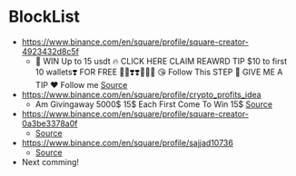 # BlockList

- https://www.binance.com/en/square/profile/square-creator-4923432d8c5f
  - 🥳 WIN Up to 15 usdt 🔥 CLICK HERE CLAIM REAWRD TIP $10 to first 10 wallets❣️ FOR FREE 🥳🥳❣️❣️💸💸🚀 😘 Follow This STEP 🛑 GIVE ME A TIP ♥️ Follow me [Source](https://www.binance.com/en/square/post/6158495562649)
- https://www.binance.com/en/square/profile/crypto_profits_idea
  - Am Givingaway 5000$ 15$ Each First Come To Win 15$ [Source](https://www.binance.com/en/square/post/6160353012522)
- https://www.binance.com/en/square/profile/square-creator-0a3be3378a0f
  - [Source](https://www.binance.com/en/square/post/6139148969258)
- https://www.binance.com/en/square/profile/sajjad10736
  - [Source](https://www.binance.com/en/square/post/6159529436057)
- Next comming!

